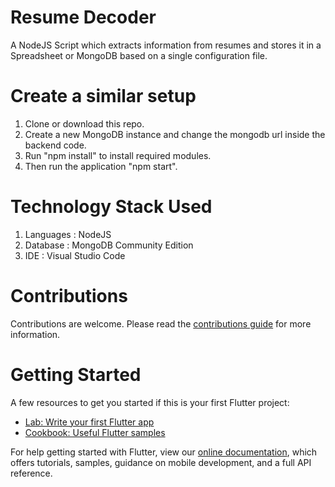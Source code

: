 # Resume Decoder
 A NodeJS Script which extracts information from resumes and stores it in a Spreadsheet or MongoDB based on a single configuration file.

# Create a similar setup
1. Clone or download this repo.
2. Create a new MongoDB instance and change the mongodb url inside the backend code.
3. Run "npm install" to install required modules.
4. Then run the application "npm start".

# Technology Stack Used
1. Languages : NodeJS
2. Database : MongoDB Community Edition
3. IDE : Visual Studio Code

# Contributions
Contributions are welcome. Please read the [contributions guide](CONTRIBUTING.md) for more information.

# Getting Started

A few resources to get you started if this is your first Flutter project:

- [Lab: Write your first Flutter app](https://flutter.dev/docs/get-started/codelab)
- [Cookbook: Useful Flutter samples](https://flutter.dev/docs/cookbook)

For help getting started with Flutter, view our
[online documentation](https://flutter.dev/docs), which offers tutorials,
samples, guidance on mobile development, and a full API reference.
